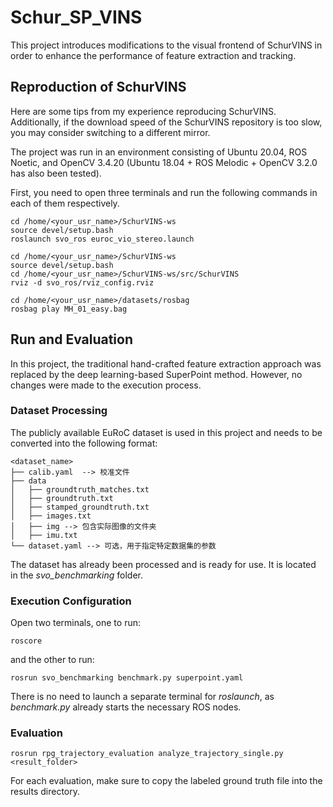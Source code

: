 # Schur_SP_VINS
This project introduces modifications to the visual frontend of SchurVINS in order to enhance the performance of feature extraction and tracking.

## Reproduction of SchurVINS
Here are some tips from my experience reproducing SchurVINS. Additionally, if the download speed of the SchurVINS repository is too slow, you may consider switching to a different mirror.

The project was run in an environment consisting of Ubuntu 20.04, ROS Noetic, and OpenCV 3.4.20 (Ubuntu 18.04 + ROS Melodic + OpenCV 3.2.0 has also been tested).

First, you need to open three terminals and run the following commands in each of them respectively.

```
cd /home/<your_usr_name>/SchurVINS-ws
source devel/setup.bash
roslaunch svo_ros euroc_vio_stereo.launch
```
```
cd /home/<your_usr_name>/SchurVINS-ws
source devel/setup.bash
cd /home/<your_usr_name>/SchurVINS-ws/src/SchurVINS
rviz -d svo_ros/rviz_config.rviz
```
```
cd /home/<your_usr_name>/datasets/rosbag
rosbag play MH_01_easy.bag
```

## Run and Evaluation
In this project, the traditional hand-crafted feature extraction approach was replaced by the deep learning-based SuperPoint method. However, no changes were made to the execution process.

### Dataset Processing
The publicly available EuRoC dataset is used in this project and needs to be converted into the following format:
```
<dataset_name>
├── calib.yaml  --> 校准文件
├── data
│   ├── groundtruth_matches.txt
│   ├── groundtruth.txt
│   ├── stamped_groundtruth.txt
│   ├── images.txt
│   ├── img --> 包含实际图像的文件夹
│   ├── imu.txt
└── dataset.yaml --> 可选，用于指定特定数据集的参数
```
The dataset has already been processed and is ready for use. It is located in the *svo_benchmarking* folder.

### Execution Configuration
Open two terminals, one to run:
```
roscore
```
and the other to run:
```
rosrun svo_benchmarking benchmark.py superpoint.yaml
```
There is no need to launch a separate terminal for *roslaunch*, as *benchmark.py* already starts the necessary ROS nodes.

### Evaluation
```
rosrun rpg_trajectory_evaluation analyze_trajectory_single.py <result_folder>
```
For each evaluation, make sure to copy the labeled ground truth file into the results directory.










